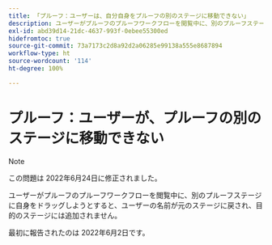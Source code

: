 ```yaml
---
title: 「プルーフ：ユーザーは、自分自身をプルーフの別のステージに移動できない」
description: ユーザーがプルーフのプルーフワークフローを閲覧中に、別のプルーフステージに自身をドラッグしようとすると、ユーザーの名前が元のステージに戻され、目的のステージには追加されません。
exl-id: abd39d14-21dc-4637-993f-0ebee55300ed
hidefromtoc: true
source-git-commit: 73a7173c2d8a92d2a06285e99138a555e8687894
workflow-type: ht
source-wordcount: '114'
ht-degree: 100%

---
```


# プルーフ：ユーザーが、プルーフの別のステージに移動できない

>[!NOTE]
>
>この問題は 2022年6月24日に修正されました。

ユーザーがプルーフのプルーフワークフローを閲覧中に、別のプルーフステージに自身をドラッグしようとすると、ユーザーの名前が元のステージに戻され、目的のステージには追加されません。

最初に報告されたのは 2022年6月2日です。
